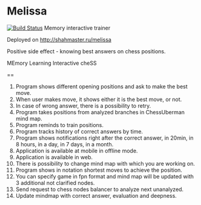 Melissa
======
[![Build Status](https://travis-ci.org/Scorpibear/melissa.svg?branch=master)](https://travis-ci.org/Scorpibear/melissa)
Memory interactive trainer

Deployed on http://shahmaster.ru/melissa

Positive side effect - knowing best answers on chess positions.

MEmory Learning Interactive cheSS 

==

1.	Program shows different opening positions and ask to make the best move.
2.	When user makes move, it shows either it is the best move, or not.
3.	In case of wrong answer, there is a possibility to retry.
4.	Program takes positions from analyzed branches in ChessUberman mind map.
5.	Program reminds to train positions.
6.	Program tracks history of correct answers by time.
7.	Program shows notifications right after the correct answer, in 20min, in 8 hours, in a day, in 7 days, in a month.
8.	Application is available at mobile in offline mode.
9.	Application is available in web.
10.	There is possibility to change mind map with which you are working on.
11.	Program shows in notation shortest moves to achieve the position.
12.	You can specify game in fpn format and mind map will be updated with 3 additional not clarified nodes.
13.	Send request to chess nodes balancer to analyze next unanalyzed.
14.	Update mindmap with correct answer, evaluation and deepness.


